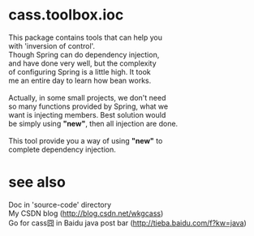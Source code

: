 ﻿# cass.toolbox.ioc
This package contains tools that can help you
<br/>with 'inversion of control'. 
<br/>Though Spring can do dependency injection, 
<br/>and have done very well, but the complexity 
<br/>of configuring Spring is a little high. It took 
<br/>me an entire day to learn how bean works.
<br/>
<br/>Actually, in some small projects, we don't need
<br/>so many functions provided by Spring, what we
<br/>want is injecting members. Best solution would
<br/>be simply using <b>"new"</b>, then all injection are done.
<br/>
<br/>This tool provide you a way of using <b>"new"</b> to 
<br/>complete dependency injection.

# see also
Doc in 'source-code' directory
<br/>My CSDN blog (http://blog.csdn.net/wkgcass)
<br/>Go for cass囧 in Baidu java post bar (http://tieba.baidu.com/f?kw=java)